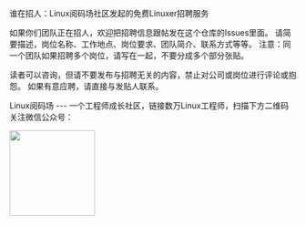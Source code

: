 谁在招人：Linux阅码场社区发起的免费Linuxer招聘服务

如果你们团队正在招人，欢迎把招聘信息跟帖发在这个仓库的Issues里面。 请简要描述，岗位名称、工作地点、岗位要求、团队简介、联系方式等等。
注意：同一个团队如果招聘多个岗位，请写在一起，不要分成多个部分张贴。

读者可以咨询，但请不要发布与招聘无关的内容，禁止对公司或岗位进行评论或抱怨。 如果有意应聘，请直接与发贴人联系。


Linux阅码场  ---  一个工程师成长社区，链接数万Linux工程师，扫描下方二维码关注微信公众号：


<a href="url"><img src="https://img-blog.csdn.net/20150511145027755?watermark/2/text/aHR0cDovL2Jsb2cuY3Nkbi5uZXQvMjFjbmJhbw==/font/5a6L5L2T/fontsize/400/fill/I0JBQkFCMA==/dissolve/70/gravity/Center" align="left" height="150" width="150" ></a>
